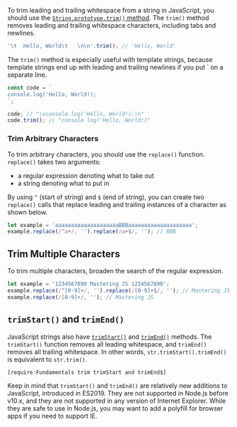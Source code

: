 To trim leading and trailing whitespace from a string in JavaScript, you should use the [`String.prototype.trim()` method](https://developer.mozilla.org/en-US/docs/Web/JavaScript/Reference/Global_Objects/String/Trim).
The `trim()` method removes leading and trailing whitespace characters, including tabs and newlines.

```javascript
'\t  Hello, World\t   \n\n'.trim(); // 'Hello, World'
```

The `trim()` method is especially useful with template strings, because template strings end up with leading and trailing newlines if you put ` on a separate line.

```javascript
const code = `
console.log('Hello, World!);
`;

code; // "\nconsole.log('Hello, World!);\n"
code.trim(); // "console.log('Hello, World!)"
```

### Trim Arbitrary Characters

To trim arbitrary characters, you should use the `replace()` function.
`replace()` takes two arguments:

- a regular expression denoting what to take out
- a string denoting what to put in

By using `^` (start of string) and `$` (end of string), you can create two `replace()` calls that replace leading and trailing instances of a character as shown below.

```javascript
let example = 'aaaaaaaaaaaaaaaaaaaaBBBaaaaaaaaaaaaaaaaaaaa';
example.replace(/^a+/, '').replace(/a+$/, ''); // BBB
```


## Trim Multiple Characters

To trim multiple characters, broaden the search of the regular expression.

```javascript
let example = '1234567890 Mastering JS 1234567890';
example.replace(/^[0-9]+/, '').replace(/[0-9]+$/, ''); // Mastering JS
example.replace(/[0-9]+/, ''); // Mastering JS
```

## `trimStart()` and `trimEnd()`

JavaScript strings also have [`trimStart()`](https://developer.mozilla.org/en-US/docs/Web/JavaScript/Reference/Global_Objects/String/trimStart) and [`trimEnd()`](https://developer.mozilla.org/en-US/docs/Web/JavaScript/Reference/Global_Objects/String/trimEnd) methods.
The `trimStart()` function removes all leading whitespace, and `trimEnd()` removes all trailing whitespace.
In other words, `str.trimStart().trimEnd()` is equivalent to `str.trim()`.

```javascript
[require:Fundamentals trim trimStart and trimEnd$]
```

Keep in mind that `trimStart()` and `trimEnd()` are relatively new additions to JavaScript, introduced in ES2019.
They are not supported in Node.js before v10.x, and they are not supported in any version of
Internet Explorer.
While they are safe to use in Node.js, you may want to add a polyfill for browser apps if you need to support IE.